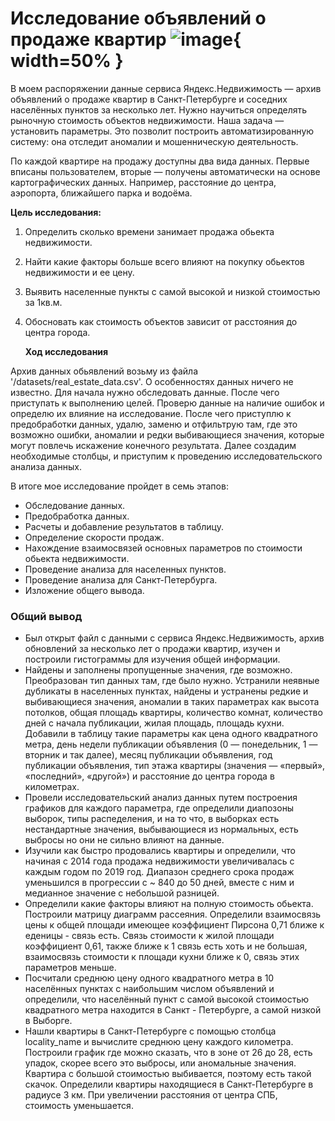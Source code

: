 # Исследование объявлений о продаже квартир ![image](https://github.com/d-tereshonkov/dt_portfolio/assets/146711271/e865974d-fcba-4936-a4b0-6620e42651d2){ width=50% }


В моем распоряжении данные сервиса Яндекс.Недвижимость — архив объявлений о продаже квартир в Санкт-Петербурге и соседних населённых пунктов за несколько лет. Нужно научиться определять рыночную стоимость объектов недвижимости. Наша задача — установить параметры. Это позволит построить автоматизированную систему: она отследит аномалии и мошенническую деятельность. 

По каждой квартире на продажу доступны два вида данных. Первые вписаны пользователем, вторые — получены автоматически на основе картографических данных. Например, расстояние до центра, аэропорта, ближайшего парка и водоёма.

**Цель исследования:**
1. Определить сколько времени занимает продажа обьекта недвижимости.
2. Найти какие факторы больше всего влияют на покупку обьектов недвижимости и ее цену.
3. Выявить населенные пункты с самой высокой и низкой стоимостью за 1кв.м. 
4. Обосновать как стоимость объектов зависит от расстояния до центра города.

   **Ход исследования**
   
 Архив данных обьявлений возьму из файла '/datasets/real_estate_data.csv'. О особенностях данных  ничего не известно. Для начала нужно обследовать данные. После чего приступать к выполнению целей.
 Проверю данные на наличие ошибок и определю их влияние на исследование. После чего приступлю к предобработки данных, удалю, заменю и отфильтрую там, где это возможно ошибки, аномалии и редки выбивающиеся значения, которые могут повлечь искажение конечного результата. Далее создадим необходимые столбцы, и приступим к проведению исследовательского анализа данных.
 
 В итоге мое исследование пройдет в семь этапов:
 
   * Обследование данных.
   * Предобработка данных.
   * Расчеты и добавление результатов в таблицу.
   * Определение скорости продаж.
   * Нахождение взаимосвязей основных параметров по стоимости обьекта недвижимости.
   * Проведение анализа для населенных пунктов.
   * Проведение анализа для Санкт-Петербурга.
   * Изложение общего вывода.
     
### Общий вывод
- Был открыт файл с данными с сервиса Яндекс.Недвижимость, архив обновлений за несколько лет о продажи квартир, изучен и построили гистограммы для изучения общей информации.
- Найдены и заполнены пропущенные значения, где возможно. Преобразован тип данных там, где было нужно. Устранили неявные дубликаты в населенных пунктах, найдены и устранены редкие и выбивающиеся значения, аномалии в таких параметрах как высота потолков, общая площадь квартиры, количество комнат, количество дней с начала публикации, жилая площадь, площадь кухни. Добавили в таблицу такие параметры как цена одного квадратного метра, день недели публикации объявления (0 — понедельник, 1 — вторник и так далее), месяц публикации объявления, год публикации объявления, тип этажа квартиры (значения — «первый», «последний», «другой») и расстояние до центра города в километрах.
- Провели исследовательский анализ данных путем построения графиков для каждого параметра, где определили диапозоны выборок, типы распеделения, и на то что, в выборках есть нестандартные значения, выбывающиеся из нормальных, есть выбросы но они не сильно влияют на данные.
- Изучили как быстро продовались квартиры и определили, что начиная с 2014 года продажа недвижимости увеличивалась с каждым годом по 2019 год. Диапазон среднего срока продаж уменьшился в прогрессии с ~ 840 до 50 дней, вместе с ним и медианное значение с небольшой разницей.
- Определили какие факторы влияют на полную стоимость обьекта. Построили матрицу диаграмм рассеяния. Определили взаимосвязь цены к общей площади имеющее коэффициент Пирсона 0,71 ближе к еденицы - связь есть. Связь стоимости к жилой площади коэффициент 0,61, также ближе к 1 связь есть хоть и не большая, взаимосвязь стоимости к площади кухни ближе к 0, связь этих параметров меньше.
- Посчитали среднюю цену одного квадратного метра в 10 населённых пунктах с наибольшим числом объявлений и определили, что населённый пункт с самой высокой стоимостью квадратного метра находится в Санкт - Петербурге, а самой низкой в Выборге.
- Нашли квартиры в Санкт-Петербурге с помощью столбца locality_name и вычислите среднюю цену каждого километра. Построили график  где можно сказать, что в зоне от 26 до 28, есть упадок, скорее всего это выбросы, или аномальные значения. Квартира с большой стоимостью выбивается, поэтому есть такой скачок. Определили квартиры находящиеся в Санкт-Петербурге  в радиусе 3 км. При увеличении расстояния от центра СПБ, стоимость уменьшается.
